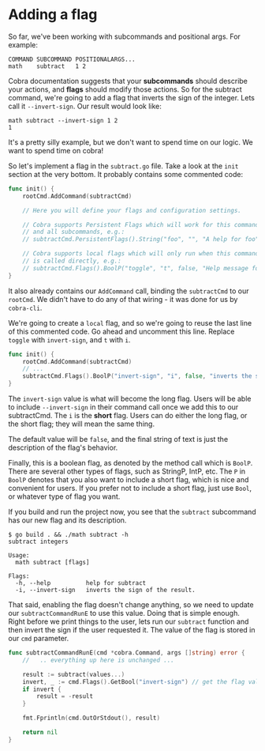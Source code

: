 # Adding a flag

So far, we've been working with subcommands and positional args. For example:

```
COMMAND SUBCOMMAND POSITIONALARGS...
math    subtract   1 2
```

Cobra documentation suggests that your **subcommands** should describe your
actions, and **flags** should modify those actions. So for the subtract command,
we're going to add a flag that inverts the sign of the integer. Lets call it
`--invert-sign`. Our result would look like:

```
math subtract --invert-sign 1 2
1
```

It's a pretty silly example, but we don't want to spend time on our logic. We
want to spend time on cobra!

So let's implement a flag in the `subtract.go` file. Take a look at the `init`
section at the very bottom. It probably contains some commented code:

```go
func init() {
	rootCmd.AddCommand(subtractCmd)

	// Here you will define your flags and configuration settings.

	// Cobra supports Persistent Flags which will work for this command
	// and all subcommands, e.g.:
	// subtractCmd.PersistentFlags().String("foo", "", "A help for foo")

	// Cobra supports local flags which will only run when this command
	// is called directly, e.g.:
	// subtractCmd.Flags().BoolP("toggle", "t", false, "Help message for toggle")
}
```

It also already contains our `AddCommand` call, binding the `subtractCmd` to our
`rootCmd`. We didn't have to do any of that wiring - it was done for us by
`cobra-cli`.

We're going to create a `local` flag, and so we're going to reuse the last line
of this commented code. Go ahead and uncomment this line. Replace `toggle` with
`invert-sign`, and `t` with `i`. 

```go
func init() {
	rootCmd.AddCommand(subtractCmd)
    // ...
	subtractCmd.Flags().BoolP("invert-sign", "i", false, "inverts the sign of the result.")
}
```

The `invert-sign` value is what will become the long flag. Users will be able to
include `--invert-sign` in their command call once we add this to our
subtractCmd. The `i` is the **short** flag. Users can do either the long flag,
or the short flag; they will mean the same thing.

The default value will be `false`, and the final string of text is just the
description of the flag's behavior.

Finally, this is a boolean flag, as denoted by the method call which is `BoolP`.
There are several other types of flags, such as StringP, IntP, etc. The `P` in
`BoolP` denotes that you also want to include a short flag, which is nice and
convenient for users. If you prefer not to include a short flag, just use
`Bool`, or whatever type of flag you want.

If you build and run the project now, you see that the `subtract` subcommand has
our new flag and its description.

```
$ go build . && ./math subtract -h
subtract integers

Usage:
  math subtract [flags]

Flags:
  -h, --help          help for subtract
  -i, --invert-sign   inverts the sign of the result.
```

That said, enabling the flag doesn't change anything, so we need to update our
`subtractCommandRunE` to use this value. Doing that is simple enough. Right
before we print things to the user, lets run our `subtract` function and then
invert the sign if the user requested it. The value of the flag is stored in our
`cmd` parameter.

```go
func subtractCommandRunE(cmd *cobra.Command, args []string) error {
    //   .. everything up here is unchanged ...

	result := subtract(values...)
	invert, _ := cmd.Flags().GetBool("invert-sign") // get the flag value!
	if invert {
		result = -result
	}

	fmt.Fprintln(cmd.OutOrStdout(), result)

	return nil
}
```